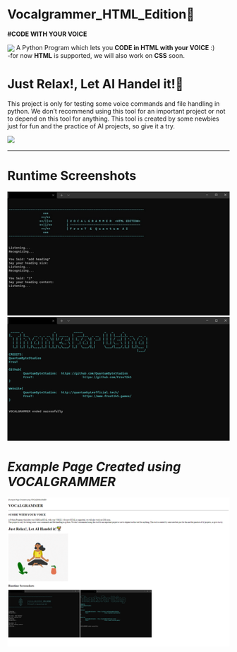 # Vocalgrammer_HTML_Edition🤩
<b><p>#CODE WITH YOUR VOICE</p></b>
<img align="center" src="https://cdn.dribbble.com/users/563509/screenshots/3210197/comingsoon_01.gif">
A Python Program which lets you <b>CODE in HTML with your VOICE</b> :)<br>
-for now <b>HTML</b> is supported, we will also work on <b>CSS</b> soon.

<h1>Just Relax!, Let AI Handel it!🍹</h1>
<p>This project is only for testing some voice commands and file handling in python. We don’t recommend using this tool for an important project or not to depend on this tool for anything. This tool is created by some newbies just for fun and the practice of AI projects, so give it a try.</p>
<img src="https://cdn.dribbble.com/users/68398/screenshots/5907827/yoga.gif">
<hr>
<h1>Runtime Screenshots</h1>
<img src="Images/runtimeScreenshot.png">
<img src="Images/programEndScreenshot.png">
<h1><i>Example Page Created using VOCALGRAMMER</i></h1>
<img src="Images/ExamplePage.png">
